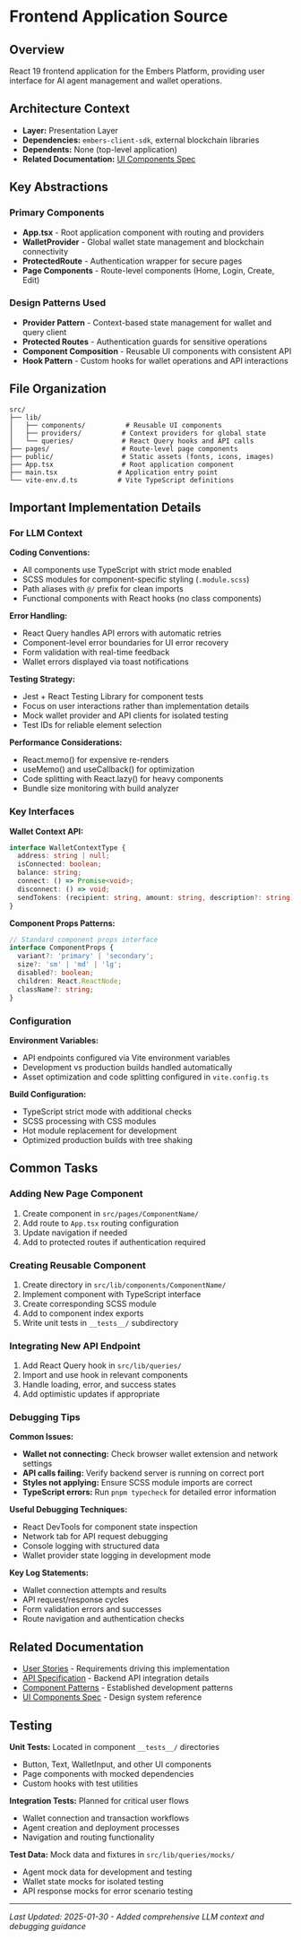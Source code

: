 # Frontend Application Source

## Overview

React 19 frontend application for the Embers Platform, providing user interface for AI agent management and wallet operations.

## Architecture Context

- **Layer:** Presentation Layer
- **Dependencies:** `embers-client-sdk`, external blockchain libraries
- **Dependents:** None (top-level application)
- **Related Documentation:** [UI Components Spec](../../../docs/specifications/visual-design/ui-components.md)

## Key Abstractions

### Primary Components
- **App.tsx** - Root application component with routing and providers
- **WalletProvider** - Global wallet state management and blockchain connectivity
- **ProtectedRoute** - Authentication wrapper for secure pages
- **Page Components** - Route-level components (Home, Login, Create, Edit)

### Design Patterns Used
- **Provider Pattern** - Context-based state management for wallet and query client
- **Protected Routes** - Authentication guards for sensitive operations
- **Component Composition** - Reusable UI components with consistent API
- **Hook Pattern** - Custom hooks for wallet operations and API interactions

## File Organization

```
src/
├── lib/
│   ├── components/          # Reusable UI components
│   ├── providers/          # Context providers for global state
│   └── queries/            # React Query hooks and API calls
├── pages/                  # Route-level page components
├── public/                 # Static assets (fonts, icons, images)
├── App.tsx                 # Root application component
├── main.tsx               # Application entry point
└── vite-env.d.ts          # Vite TypeScript definitions
```

## Important Implementation Details

### For LLM Context

**Coding Conventions:**
- All components use TypeScript with strict mode enabled
- SCSS modules for component-specific styling (`.module.scss`)
- Path aliases with `@/` prefix for clean imports
- Functional components with React hooks (no class components)

**Error Handling:**
- React Query handles API errors with automatic retries
- Component-level error boundaries for UI error recovery
- Form validation with real-time feedback
- Wallet errors displayed via toast notifications

**Testing Strategy:**
- Jest + React Testing Library for component tests
- Focus on user interactions rather than implementation details
- Mock wallet provider and API clients for isolated testing
- Test IDs for reliable element selection

**Performance Considerations:**
- React.memo() for expensive re-renders
- useMemo() and useCallback() for optimization
- Code splitting with React.lazy() for heavy components
- Bundle size monitoring with build analyzer

### Key Interfaces

**Wallet Context API:**
```typescript
interface WalletContextType {
  address: string | null;
  isConnected: boolean;
  balance: string;
  connect: () => Promise<void>;
  disconnect: () => void;
  sendTokens: (recipient: string, amount: string, description?: string) => Promise<void>;
}
```

**Component Props Patterns:**
```typescript
// Standard component props interface
interface ComponentProps {
  variant?: 'primary' | 'secondary';
  size?: 'sm' | 'md' | 'lg';
  disabled?: boolean;
  children: React.ReactNode;
  className?: string;
}
```

### Configuration

**Environment Variables:**
- API endpoints configured via Vite environment variables
- Development vs production builds handled automatically
- Asset optimization and code splitting configured in `vite.config.ts`

**Build Configuration:**
- TypeScript strict mode with additional checks
- SCSS processing with CSS modules
- Hot module replacement for development
- Optimized production builds with tree shaking

## Common Tasks

### Adding New Page Component
1. Create component in `src/pages/ComponentName/`
2. Add route to `App.tsx` routing configuration
3. Update navigation if needed
4. Add to protected routes if authentication required

### Creating Reusable Component
1. Create directory in `src/lib/components/ComponentName/`
2. Implement component with TypeScript interface
3. Create corresponding SCSS module
4. Add to component index exports
5. Write unit tests in `__tests__/` subdirectory

### Integrating New API Endpoint
1. Add React Query hook in `src/lib/queries/`
2. Import and use hook in relevant components
3. Handle loading, error, and success states
4. Add optimistic updates if appropriate

### Debugging Tips

**Common Issues:**
- **Wallet not connecting:** Check browser wallet extension and network settings
- **API calls failing:** Verify backend server is running on correct port
- **Styles not applying:** Ensure SCSS module imports are correct
- **TypeScript errors:** Run `pnpm typecheck` for detailed error information

**Useful Debugging Techniques:**
- React DevTools for component state inspection
- Network tab for API request debugging
- Console logging with structured data
- Wallet provider state logging in development mode

**Key Log Statements:**
- Wallet connection attempts and results
- API request/response cycles
- Form validation errors and successes
- Route navigation and authentication checks

## Related Documentation

- [User Stories](../../../docs/requirements/user-stories.md) - Requirements driving this implementation
- [API Specification](../../../docs/specifications/technical/api-specification.md) - Backend API integration details
- [Component Patterns](../../../docs/architecture/patterns/component-patterns.md) - Established development patterns
- [UI Components Spec](../../../docs/specifications/visual-design/ui-components.md) - Design system reference

## Testing

**Unit Tests:** Located in component `__tests__/` directories
- Button, Text, WalletInput, and other UI components
- Page components with mocked dependencies
- Custom hooks with test utilities

**Integration Tests:** Planned for critical user flows
- Wallet connection and transaction workflows
- Agent creation and deployment processes
- Navigation and routing functionality

**Test Data:** Mock data and fixtures in `src/lib/queries/mocks/`
- Agent mock data for development and testing
- Wallet state mocks for isolated testing
- API response mocks for error scenario testing

---

*Last Updated: 2025-01-30 - Added comprehensive LLM context and debugging guidance*